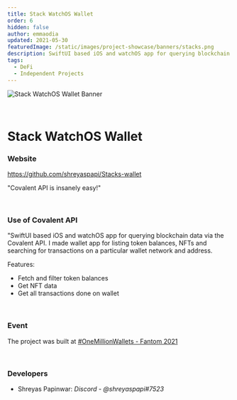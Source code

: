 ```yaml
---
title: Stack WatchOS Wallet
order: 6
hidden: false
author: emmaodia
updated: 2021-05-30
featuredImage: /static/images/project-showcase/banners/stacks.png
description: SwiftUI based iOS and watchOS app for querying blockchain data via the Covalent API. Listing token balances, NFTs and searching for transactions on a particular wallet network and address. 
tags: 
  - DeFi
  - Independent Projects
---
```


![Stack WatchOS Wallet Banner](/static/images/project-showcase/banners/stacks.png)

&nbsp;
# Stack WatchOS Wallet

### Website
https://github.com/shreyaspapi/Stacks-wallet

<Aside>

"Covalent API is insanely easy!"

</Aside>

&nbsp;

### Use of Covalent API
"SwiftUI based iOS and watchOS app for querying blockchain data via the Covalent API. I made wallet app for listing token balances, NFTs and searching for transactions on a particular wallet network and address. 

Features: 
- Fetch and filter token balances
- Get NFT data
- Get all transactions done on wallet


&nbsp;

### Event
The project was built at [#OneMillionWallets - Fantom 2021](https://www.covalenthq.com/blog/omw-fantom-winners/)

&nbsp;

### Developers

- Shreyas Papinwar: *Discord - @shreyaspapi#7523*
